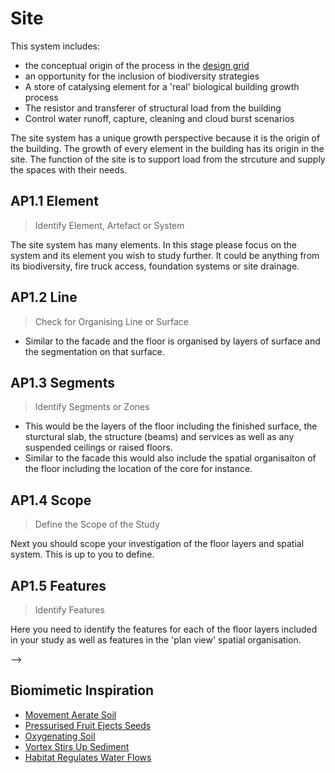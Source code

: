 # Site
This system includes:
* the conceptual origin of the process in the [design grid]
* an opportunity for the inclusion of biodiversity strategies
* A store of catalysing element for a 'real' biological building growth process
* The resistor and transferer of structural load from the building
* Control water runoff, capture, cleaning and cloud burst scenarios

The site system has a unique growth perspective because it is the origin of the building. The growth of every element in the building has its origin in the site. The function of the site is to support load from the strcuture and supply the spaces with their needs.

## AP1.1 Element
> Identify Element, Artefact or System

The site system has many elements. In this stage please focus on the system and its element you wish to study further. It could be anything from its biodiversity, fire truck access, foundation systems or site drainage.

## AP1.2 Line
> Check for Organising Line or Surface

* Similar to the facade and the floor is organised by layers of surface and the segmentation on that surface.

<!--
* Alternatively it could be the growth of the evacuation route through the building.
* Perhaps it could also be the protective growth of fire insulating material around an element. This would grow in symbiosis with the elements material system.
-->
## AP1.3 Segments
> Identify Segments or Zones

* This would be the layers of the floor including the finished surface, the sturctural slab, the structure (beams) and services as well as any suspended ceilings or raised floors.
* Similar to the facade this would also include the spatial organisaiton of the floor including the location of the core for instance.

## AP1.4 Scope
> Define the Scope of the Study

Next you should scope your investigation of the floor layers and spatial system. This is up to you to define.

## AP1.5 Features
> Identify Features

Here you need to identify the features for each of the floor layers included in your study as well as features in the 'plan view' spatial organisation. 

-->
## Biomimetic Inspiration
* [Movement Aerate Soil](https://asknature.org/strategy/movements-aerate-soil/)
* [Pressurised Fruit Ejects Seeds](https://asknature.org/strategy/pressurized-fruit-ejects-seeds/)
* [Oxygenating Soil](https://asknature.org/strategy/oxygenating-soil/)
* [Vortex Stirs Up Sediment](https://asknature.org/strategy/vortex-stirs-up-sediment/)
* [Habitat Regulates Water Flows](https://asknature.org/strategy/habitat-regulates-water-flows/)


[design grid]: /Agile/Concepts/DesignGrid
